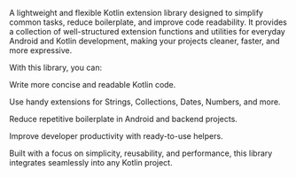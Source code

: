 A lightweight and flexible Kotlin extension library designed to simplify common tasks, reduce boilerplate, and improve code readability. It provides a collection of well-structured extension functions and utilities for everyday Android and Kotlin development, making your projects cleaner, faster, and more expressive.

With this library, you can:

Write more concise and readable Kotlin code.

Use handy extensions for Strings, Collections, Dates, Numbers, and more.

Reduce repetitive boilerplate in Android and backend projects.

Improve developer productivity with ready-to-use helpers.

Built with a focus on simplicity, reusability, and performance, this library integrates seamlessly into any Kotlin project.
